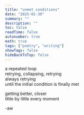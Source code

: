 ```yaml
---
title: "unmet conditions"
date: "2025-01-30"
summary: ""
description: ""
toc: false
readTime: false
autonumber: true
math: true
tags: ["poetry", "writing"]
showTags: false
hideBackToTop: false
---
```


a repeated loop  
retrying, collapsing, retrying  
always retrying  
until the initial condition is finally met  
  
getting better, closer  
little by little every moment  
  
-aw